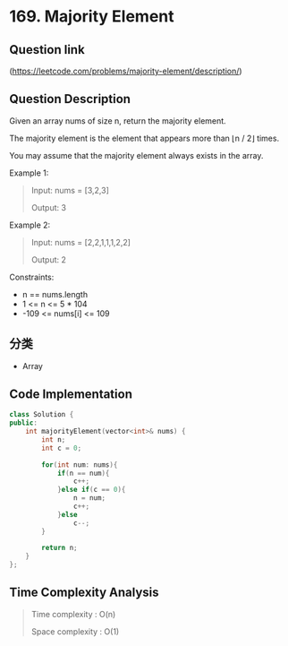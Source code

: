 # 169. Majority Element

## Question link
(https://leetcode.com/problems/majority-element/description/)

## Question Description
Given an array nums of size n, return the majority element.

The majority element is the element that appears more than ⌊n / 2⌋ times. 

You may assume that the majority element always exists in the array.

Example 1:

> Input: nums = [3,2,3]
>
> Output: 3

Example 2:

> Input: nums = [2,2,1,1,1,2,2]
>
> Output: 2

Constraints:

- n == nums.length
- 1 <= n <= 5 * 104
- -109 <= nums[i] <= 109

## 分类
- Array

## Code Implementation
```c++
class Solution {
public:
    int majorityElement(vector<int>& nums) {
        int n;
        int c = 0;
        
        for(int num: nums){
            if(n == num){
                c++;
            }else if(c == 0){
                n = num;
                c++;
            }else
                c--;
        }
        
        return n;
    }
};
```

## Time Complexity Analysis
> Time complexity  : O(n)
>
> Space complexity : O(1)